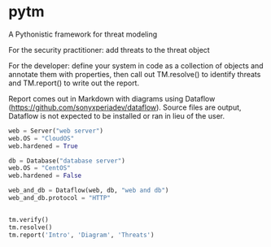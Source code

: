 # pytm

A Pythonistic framework for threat modeling

For the security practitioner: add threats to the threat object

For the developer: define your system in code as a collection of objects and annotate them with properties, then call out TM.resolve() to identify threats and TM.report() to write out the report.

Report comes out in Markdown with diagrams using Dataflow (https://github.com/sonyxperiadev/dataflow). Source files are output, Dataflow is not expected to be installed or ran in lieu of the user.

```python
web = Server("web server")
web.OS = "CloudOS"
web.hardened = True

db = Database("database server")
web.OS = "CentOS"
web.hardened = False

web_and_db = Dataflow(web, db, "web and db")
web_and_db.protocol = "HTTP"


tm.verify()  
tm.resolve()  
tm.report('Intro', 'Diagram', 'Threats')
```

